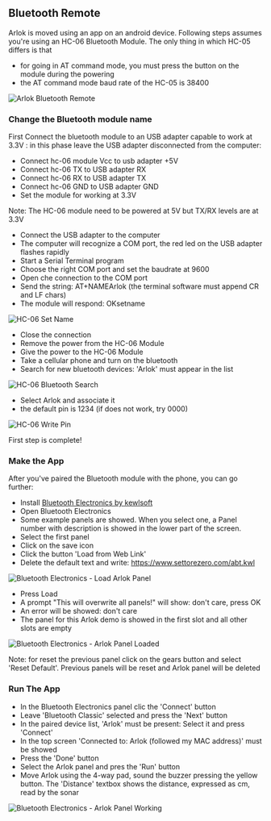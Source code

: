 ## Bluetooth Remote

Arlok is moved using an app on an android device. Following steps assumes you're using an HC-06 Bluetooth Module. The only thing in which HC-05 differs is that
- for going in AT command mode, you must press the button on the module during the powering
- the AT command mode baud rate of the HC-05 is 38400

![Arlok Bluetooth Remote](../../media/bt/arlok_bluetooth_remote.jpg)

### Change the Bluetooth module name

First Connect the bluetooth module to an USB adapter capable to work at 3.3V : in this phase leave the USB adapter disconnected from the computer:  

- Connect hc-06 module Vcc to usb adapter +5V
- Connect hc-06 TX to USB adapter RX
- Connect hc-06 RX to USB adapter TX
- Connect hc-06 GND to USB adapter GND
- Set the module for working at 3.3V

Note: The HC-06 module need to be powered at 5V but TX/RX levels are at 3.3V

- Connect the USB adapter to the computer
- The computer will recognize a COM port, the red led on the USB adapter flashes rapidly
- Start a Serial Terminal program
- Choose the right COM port and set the baudrate at 9600
- Open che connection to the COM port
- Send the string: AT+NAMEArlok (the terminal software must append CR and LF chars)
- The module will respond: OKsetname

![HC-06 Set Name](../../media/bt/hc06_setname.png)

- Close the connection
- Remove the power from the HC-06 Module
- Give the power to the HC-06 Module
- Take a cellular phone and turn on the bluetooth
- Search for new bluetooth devices: 'Arlok' must appear in the list

![HC-06 Bluetooth Search](../../media/bt/hc06_bt_search.jpg)

- Select Arlok and associate it
- the default pin is 1234 (if does not work, try 0000)

![HC-06 Write Pin](../../media/bt/hc06_bt_pin.jpg)

First step is complete!

### Make the App

After you've paired the Bluetooth module with the phone, you can go further:  

- Install [Bluetooth Electronics by kewlsoft](https://play.google.com/store/apps/details?id=com.keuwl.arduinobluetooth)
- Open Bluetooth Electronics
- Some example panels are showed. When you select one, a Panel number with description is showed in the lower part of the screen.
- Select the first panel 
- Click on the save icon
- Click the button 'Load from Web Link'
- Delete the default text and write: https://www.settorezero.com/abt.kwl

![Bluetooth Electronics - Load Arlok Panel](../../media/bt/kewlsoft_01.png)

- Press Load
- A prompt "This will overwrite all panels!" will show: don't care, press OK
- An error will be showed: don't care
- The panel for this Arlok demo is showed in the first slot and all other slots are empty

![Bluetooth Electronics - Arlok Panel Loaded](../../media/bt/kewlsoft_03.png)

Note: for reset the previous panel click on the gears button and select 'Reset Default'. Previous panels will be reset and Arlok panel will be deleted

### Run The App

- In the Bluetooth Electronics panel clic the 'Connect' button
- Leave 'Bluetooth Classic' selected and press the 'Next' button
- In the paired device list, 'Arlok' must be present: Select it and press 'Connect'
- In the top screen 'Connected to: Arlok (followed my MAC address)' must be showed
- Press the 'Done' button
- Select the Arlok panel and pres the 'Run' button
- Move Arlok using the 4-way pad, sound the buzzer pressing the yellow button. The 'Distance' textbox shows the distance, expressed as cm, read by the sonar

![Bluetooth Electronics - Arlok Panel Working](../../media/bt/kewlsoft_02.png)
